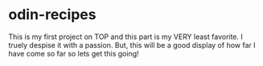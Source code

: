 # odin-recipes

This is my first project on TOP and this part is my VERY least favorite. I truely despise it with a passion. 
But, this will be a good display of how far I have come so far so lets get this going!
